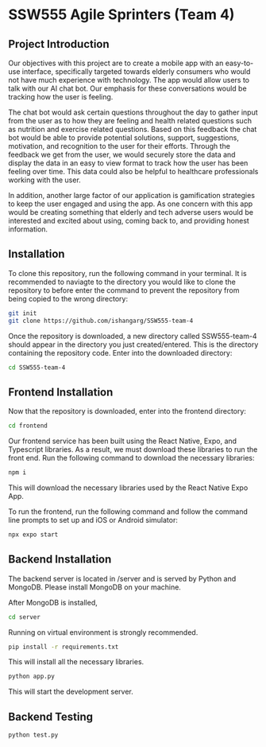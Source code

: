 # SSW555 Agile Sprinters (Team 4)
## Project Introduction
Our objectives with this project are to create a mobile app with an easy-to-use interface, specifically targeted towards elderly consumers who would not have much experience with technology. The app would allow users to talk with our AI chat bot. Our emphasis for these conversations would be tracking how the user is feeling. 

The chat bot would ask certain questions throughout the day to gather input from the user as to how they are feeling and health related questions such as nutrition and exercise related questions. Based on this feedback the chat bot would be able to provide potential solutions, support, suggestions, motivation, and recognition to the user for their efforts. Through the feedback we get from the user, we would securely store the data and display the data in an easy to view format to track how the user has been feeling over time. This data could also be helpful to healthcare professionals working with the user.

In addition, another large factor of our application is gamification strategies to keep the user engaged and using the app. As one concern with this app would be creating something that elderly and tech adverse users would be interested and excited about using, coming back to, and providing honest information.

## Installation

To clone this repository, run the following command in your terminal. It is recommended to naviagte to the directory you would like to clone the repository to before enter the command to prevent the repository from being copied to the wrong directory:

```bash
git init
git clone https://github.com/ishangarg/SSW555-team-4
```

Once the repository is downloaded, a new directory called SSW555-team-4 should appear in the directory you just created/entered. This is the directory containing the repository code. Enter into the downloaded directory:

```bash
cd SSW555-team-4
```
## Frontend Installation

Now that the repository is downloaded, enter into the frontend directory:

```bash
cd frontend
```

Our frontend service has been built using the React Native, Expo, and Typescript libraries. As a result, we must download these libraries to run the front end. Run the following command to download the necessary libraries: 

```bash
npm i
```
This will download the necessary libraries used by the React Native Expo App.

To run the frontend, run the following command and follow the command line prompts to set up and iOS or Android simulator:
```bash
npx expo start
```

## Backend Installation

The backend server is located in /server and is served by Python and MongoDB. Please install MongoDB on your machine.

After MongoDB is installed,

```bash
cd server
```

Running on virtual environment is strongly recommended.

```bash
pip install -r requirements.txt
```

This will install all the necessary libraries.

```bash
python app.py
```

This will start the development server.

## Backend Testing

```bash
python test.py
```
